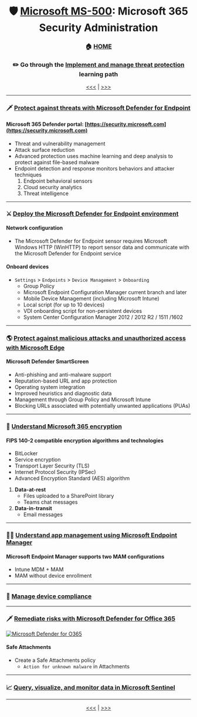 <div align="center">

# 🛡️ [Microsoft MS-500](ms-500-index.md): Microsoft 365 Security Administration
### 🏠 [HOME](README.md)
### ✏️ Go through the [Implement and manage threat protection](https://learn.microsoft.com/en-gb/training/paths/implement-manage-threat-protection/) learning path

[<<<](ms-500-part1.md) | [>>>](ms-500-part3.md)
      
</div>

- - -

### 🗡️ [Protect against threats with Microsoft Defender for Endpoint](https://learn.microsoft.com/en-gb/training/modules/m365-security-threat-protect/)
####  Microsoft 365 Defender portal: [https://security.microsoft.com](https://security.microsoft.com)
+ Threat and vulnerability management
+ Attack surface reduction
+ Advanced protection uses machine learning and deep analysis to protect against file-based malware
+ Endpoint detection and response monitors behaviors and attacker techniques
    1. Endpoint behavioral sensors
    2. Cloud security analytics
    3. Threat intelligence

      
- - -


### ⚔️ [Deploy the Microsoft Defender for Endpoint environment](https://learn.microsoft.com/en-us/training/modules/deploy-microsoft-defender-for-endpoints-environment/)
#### Network configuration
+ The Microsoft Defender for Endpoint sensor requires Microsoft Windows HTTP (WinHTTP) to report sensor data and communicate with the Microsoft Defender for Endpoint service
#### Onboard devices
+ `Settings` > `Endpoints` > `Device Management` > `Onboarding`
    + Group Policy
    + Microsoft Endpoint Configuration Manager current branch and later
    + Mobile Device Management (including Microsoft Intune)
    + Local script (for up to 10 devices)
    + VDI onboarding script for non-persistent devices
    + System Center Configuration Manager 2012 / 2012 R2 / 1511 /1602

- - -

### 🌎 [Protect against malicious attacks and unauthorized access with Microsoft Edge](https://learn.microsoft.com/en-gb/training/modules/protect-against-malicious-attacks-unauthorized-access-with-microsoft-edge/)

#### Microsoft Defender SmartScreen
+ Anti-phishing and anti-malware support
+ Reputation-based URL and app protection
+ Operating system integration
+ Improved heuristics and diagnostic data
+ Management through Group Policy and Microsoft Intune
+ Blocking URLs associated with potentially unwanted applications (PUAs)


- - -

### 🔐 [Understand Microsoft 365 encryption](https://learn.microsoft.com/en-gb/training/modules/audit-encryption/)

#### FIPS 140-2 compatible encryption algorithms and technologies
+ BitLocker
+ Service encryption
+ Transport Layer Security (TLS)
+ Internet Protocol Security (IPSec)
+ Advanced Encryption Standard (AES) algorithm


1. **Data-at-rest**
    + Files uploaded to a SharePoint library
    + Teams chat messages
2. **Data-in-transit**
    + Email messages



- - -

### 🧑‍💼 [Understand app management using Microsoft Endpoint Manager](https://learn.microsoft.com/en-us/training/modules/app-management-using-microsoft-endpoint-manager/)
#### Microsoft Endpoint Manager supports two MAM configurations
+ Intune MDM + MAM
+ MAM without device enrollment



- - -
      

### 📱 [Manage device compliance](https://learn.microsoft.com/en-gb/training/modules/manage-device-compliance/)

- - -


### 🗡️ [Remediate risks with Microsoft Defender for Office 365](https://learn.microsoft.com/en-gb/training/modules/m365-threat-remediate/)

[![Microsoft Defender for O365](https://learn.microsoft.com/en-gb/training/wwl/m365-threat-remediate/media/defender-365-alerts.png)](https://learn.microsoft.com/)


#### Safe Attachments
+ Create a Safe Attachments policy
    - `Action for unknown malware` in Attachments

- - -
      
### 📈 [Query, visualize, and monitor data in Microsoft Sentinel](https://learn.microsoft.com/en-us/training/modules/query-data-sentinel/)
   


   
- - -


<div align="center">

[<<<](ms-500-part1.md) | [>>>](ms-500-part3.md)
      
</div>
